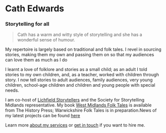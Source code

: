 # Cath Edwards

### Storytelling for all

> Cath has a warm and witty style of storytelling and she has a wonderful sense of humour.

My repertoire is largely based on traditional and folk tales. I revel in sourcing stories, making them my own and passing them on so that my audiences can love them as much as I do

I learnt a love of folklore and stories as a small child; as an adult I told stories to my own children, and, as a teacher, worked with children through story. I now tell stories to adult audiences, family audiences, very young children, school-age children and children and young people with special needs.

I am co-host of [Lichfield Storytellers](https://www.facebook.com/lichfieldstorytellers/) and the Society for Storytelling Midlands representative. My book [West Midlands Folk Tales](https://www.thehistorypress.co.uk/publication/west-midlands-folk-tales/9780750985390/) is available from The History Press; Warwickshire Folk Tales is in preparation.News of my latest projects can be found [here](https://www.facebook.com/cathedwardsstorytellerandauthor/?epa=SEARCH_BOX)

Learn more [about my services](#home-services) or [get in touch](#contact) if you want to hire me.
